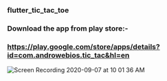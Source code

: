 ### flutter_tic_tac_toe
### Download the app from play store:-
### https://play.google.com/store/apps/details?id=com.androwebios.tic_tac&hl=en

![Screen Recording 2020-09-07 at 10 01 36 AM](https://user-images.githubusercontent.com/43451046/92348905-21521200-f0f2-11ea-9ad5-629723058e28.gif)
